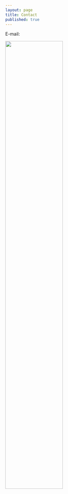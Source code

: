 ```yaml
---
layout: page
title: Contact
published: true
---
```


E-mail:

<p class="full-width">
<img src="/public/image/email2.jpg" width="60%" align="left"/>
</p>
